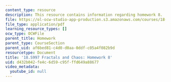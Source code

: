 ```yaml
---
content_type: resource
description: This resource contains information regarding homework 8.
file: https://ol-ocw-studio-app-production.s3.amazonaws.com/courses/18-s997-introduction-to-matlab-programming-fall-2011/d432b042fe4c6d59c95fffd649a88677_MIT18_S997F11_Homework_8.pdf
file_type: application/pdf
learning_resource_types: []
ocw_type: OCWFile
parent_title: Homework
parent_type: CourseSection
parent_uid: af6bed81-c4d0-d0aa-0ddf-c05a4f082b9d
resourcetype: Document
title: '18.S997 Fractals and Chaos: Homework 8'
uid: d432b042-fe4c-6d59-c95f-ffd649a88677
video_metadata:
  youtube_id: null
---
```

